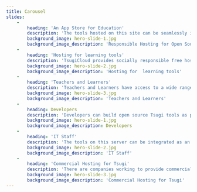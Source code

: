 ```yaml
---
title: Carousel
slides:
    -
        heading: 'An App Store for Education'
        description: 'The tools hosted on this site can be seamlessly integrated into Google Classroom or any Learning Management System that supports IMS Learning Tools Interoperability.'
        background_image: hero-slide-1.jpg
        background_image_description: 'Responsible Hosting for Open Source Tsugi tools'
    -
        heading: 'Hosting for learning tools'
        description: 'TsugiCloud provides socially responsible free hosting of open source Tsugi tools that are developed as part of the Tsugi project.'
        background_image: hero-slide-2.jpg
        background_image_description: 'Hosting for  learning tools'
    -
        heading: 'Teachers and Learners'
        description: 'Teachers and Learners have access to a wide range of tools to improve the overall user experience in their courses.'
        background_image: hero-slide-3.jpg
        background_image_description: 'Teachers and Learners'
    -
        heading: Developers
        description: 'Developers can build open source Tsugi tools as part of the Apereo Project and submit them to be hosted on this service.'
        background_image: hero-slide-1.jpg
        background_image_description: Developers
    -
        heading: 'IT Staff'
        description: 'The tools on this server can be integrated as an App Store into an LMS that supports the IMS Content Item Message standard or Google Classroom.  Also, Tsugi and the Tsugi Tools project are all 100% open source so a school has the option to host their own independent instance of a Tsugi App Store.'
        background_image: hero-slide-2.jpg
        background_image_description: 'IT Staff'
    -
        heading: 'Commercial Hosting for Tsugi'
        description: 'There are companies working to provide commercial, scalable, and cloud based hosting for Tsugi.  (Coming Soon)'
        background_image: hero-slide-3.jpg
        background_image_description: 'Commercial Hosting for Tsugi'
---
```


